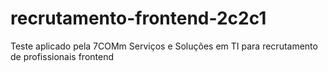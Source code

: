 # recrutamento-frontend-2c2c1
Teste aplicado pela 7COMm Serviços e Soluções em TI para recrutamento de profissionais frontend

